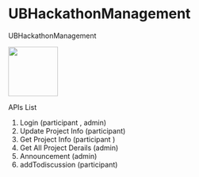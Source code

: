 # UBHackathonManagement
UBHackathonManagement

<img src="https://s3-us-west-2.amazonaws.com/ubhacking/Screen+Shot+2017-11-04+at+2.34.40+AM.png" width="100" height="100"/>


APIs List
1. Login (participant , admin)
2. Update Project Info (participant)
3. Get Project Info (participant )
4. Get All Project Derails (admin)
5. Announcement (admin)
6. addTodiscussion (participant)